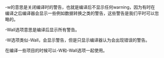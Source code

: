 -w的意思是关闭编译时的警告，也就是编译后不显示任何warning，因为有时在编译之后编译器会显示一些例如数据转换之类的警告，这些警告是我们平时可以忽略的。



-Wall选项意思是编译后显示所有警告。



-W选项类似-Wall，会显示警告，但是只显示编译器认为会出现错误的警告。



在编译一些项目的时候可以-W和-Wall选项一起使用。

